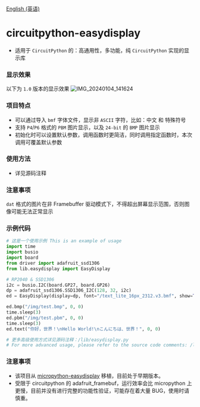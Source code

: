 [English (英语)](./README.md)

# circuitpython-easydisplay
- 适用于 `CircuitPython` 的：高通用性，多功能，纯 `CircuitPython` 实现的显示库

### 显示效果
以下为 `1.0` 版本的显示效果
![IMG_20240104_141624](https://github.com/funnygeeker/circuitpython-easydisplay/assets/96659329/7bec666b-bbb6-43e6-91af-3c1cf7103037)

### 项目特点
- 可以通过导入 `bmf` 字体文件，显示非 `ASCII` 字符，比如：中文 和 特殊符号
- 支持 `P4`/`P6` 格式的 `PBM` 图片显示，以及 `24-bit` 的 `BMP` 图片显示
- 初始化时可以设置默认参数，调用函数时更简洁，同时调用指定函数时，本次调用可覆盖默认参数

### 使用方法
- 详见源码注释

### 注意事项
`dat` 格式的图片在非 Framebuffer 驱动模式下，不得超出屏幕显示范围，否则图像可能无法正常显示

### 示例代码
```python
# 这是一个使用示例 This is an example of usage
import time
import busio
import board
from driver import adafruit_ssd1306
from lib.easydisplay import EasyDisplay

# RP2040 & SSD1306
i2c = busio.I2C(board.GP27, board.GP26)
dp = adafruit_ssd1306.SSD1306_I2C(128, 32, i2c)
ed = EasyDisplay(display=dp, font="/text_lite_16px_2312.v3.bmf", show=True, clear=True, key=0)

ed.bmp("/img/test.bmp", 0, 0)
time.sleep(3)
ed.pbm("/img/test.pbm", 0, 0)
time.sleep(3)
ed.text("你好，世界！\nHello World!\nこんにちは、世界！", 0, 0)

# 更多高级使用方式详见源码注释：/lib/easydisplay.py
# For more advanced usage, please refer to the source code comments: /lib/easydisplay.py
```

### 注意事项
- 该项目从 [micropython-easydisplay](https://github.com/funnygeeker/micropython-easydisplay) 移植，目前处于早期版本。
- 受限于 circuitpython 的 adafruit_framebuf，运行效率会比 micropython 上更慢，目前并没有进行完整的功能性验证，可能存在着大量 BUG，使用时请慎重。
